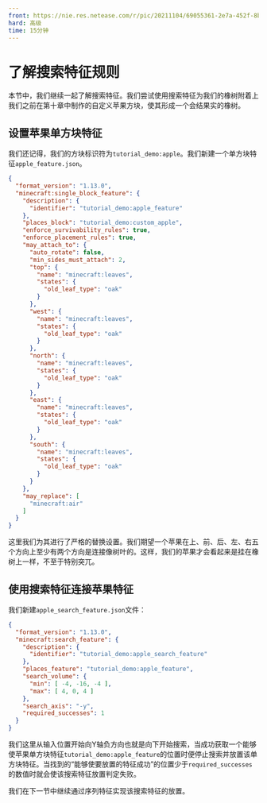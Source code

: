 ```yaml
---
front: https://nie.res.netease.com/r/pic/20211104/69055361-2e7a-452f-8b1a-f23e1262a03a.jpg
hard: 高级
time: 15分钟
---
```


# 了解搜索特征规则

本节中，我们继续一起了解搜索特征。我们尝试使用搜索特征为我们的橡树附着上我们之前在第十章中制作的自定义苹果方块，使其形成一个会结果实的橡树。

## 设置苹果单方块特征

我们还记得，我们的方块标识符为`tutorial_demo:apple`。我们新建一个单方块特征`apple_feature.json`。

```json
{
  "format_version": "1.13.0",
  "minecraft:single_block_feature": {
    "description": {
      "identifier": "tutorial_demo:apple_feature"
    },
	"places_block": "tutorial_demo:custom_apple",
    "enforce_survivability_rules": true,
    "enforce_placement_rules": true,
	"may_attach_to": {
      "auto_rotate": false,
      "min_sides_must_attach": 2,
      "top": {
        "name": "minecraft:leaves",
        "states": {
          "old_leaf_type": "oak"
        }
      },
      "west": {
        "name": "minecraft:leaves",
        "states": {
          "old_leaf_type": "oak"
        }
      },
      "north": {
        "name": "minecraft:leaves",
        "states": {
          "old_leaf_type": "oak"
        }
      },
      "east": {
        "name": "minecraft:leaves",
        "states": {
          "old_leaf_type": "oak"
        }
      },
      "south": {
        "name": "minecraft:leaves",
        "states": {
          "old_leaf_type": "oak"
        }
      }
    },
	"may_replace": [
      "minecraft:air"
    ]
  }
}
```

这里我们为其进行了严格的替换设置。我们期望一个苹果在上、前、后、左、右五个方向上至少有两个方向是连接像树叶的。这样，我们的苹果才会看起来是挂在橡树上一样，不至于特别突兀。

## 使用搜索特征连接苹果特征

我们新建`apple_search_feature.json`文件：

```json
{
  "format_version": "1.13.0",
  "minecraft:search_feature": {
    "description": {
      "identifier": "tutorial_demo:apple_search_feature"
    },
    "places_feature": "tutorial_demo:apple_feature",
    "search_volume": {
      "min": [ -4, -16, -4 ],
      "max": [ 4, 0, 4 ]
    },
    "search_axis": "-y",
    "required_successes": 1
  }
}
```

我们这里从输入位置开始向Y轴负方向也就是向下开始搜索，当成功获取一个能够使苹果单方块特征`tutorial_demo:apple_feature`的位置时便停止搜索并放置该单方块特征。当找到的“能够使要放置的特征成功”的位置少于`required_successes`的数值时就会使该搜索特征放置判定失败。

我们在下一节中继续通过序列特征实现该搜索特征的放置。